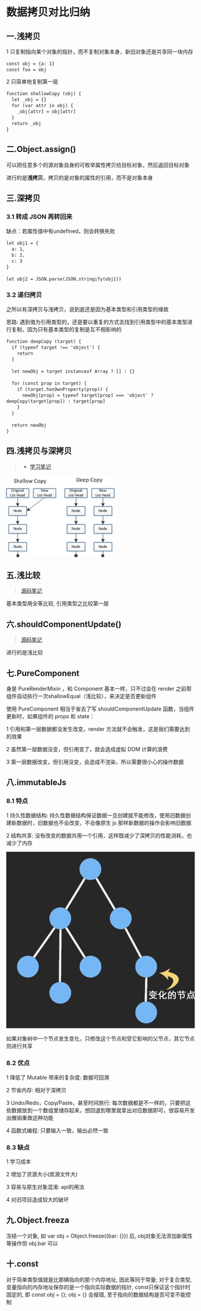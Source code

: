 # 数据拷贝对比归纳

## 一.浅拷贝

1 只复制指向某个对象的指针，而不复制对象本身，新旧对象还是共享同一块内存

```
const obj = {a: 1}
const foo = obj
```

2 只简单地复制第一层

```
function shallowCopy (obj) {
  let _obj = {}
  for (var attr in obj) {
    _obj[attr] = obj[attr]
  }
  return _obj
}
```

## 二.Object.assign()

可以把任意多个的源对象自身的可枚举属性拷贝给目标对象，然后返回目标对象

进行的是**浅拷贝**，拷贝的是对象的属性的引用，而不是对象本身

## 三.深拷贝

### 3.1 转成 JSON 再转回来

缺点：若属性值中有undefined，则会转换失败

```
let obj1 = {
  a: 1,
  b: 2,
  c: 3
}

let obj2 = JSON.parse(JSON.stringify(obj1))
```

### 3.2 递归拷贝

之所以有深拷贝与浅拷贝，说到底还是因为基本类型和引用类型的缘故

思路: 遇到值为引用类型的，还是要以重复的方式去找到引用类型中的基本类型进行复制，因为只有基本类型的复制是互不相影响的

```
function deepCopy (target) {
  if (typeof target !== 'object') {
    return
  }

  let newObj = target instanceof Array ? [] : {}

  for (const prop in target) {
    if (target.hasOwnProperty(prop)) {
      newObj[prop] = typeof target[prop] === 'object' ? deepCopy(target[prop]) : target[prop]
    }
  }

  return newObj
}
```

## 四.浅拷贝与深拷贝

> + [学习笔记](https://garvenzhang.github.io/2018/01/21/deep-copy-and-shallow-copy/#%E5%8F%AA%E7%AE%80%E5%8D%95%E7%9A%84%E5%A4%8D%E5%88%B6%E7%AC%AC%E4%B8%80%E5%B1%82)

![数据拷贝对比归纳-1.png](数据拷贝对比归纳-1.png)

## 五.浅比较

> [源码笔记](https://github.com/GarvenZhang/blog-file/blob/some-stuff/package/react/src/addons/shallowEqual.js)

基本类型用全等比较, 引用类型之比较第一层

## 六.shouldComponentUpdate()

> [源码笔记](https://github.com/GarvenZhang/blog-file/blob/some-stuff/package/react/src/addons/ReactComponentWithPureRenderMixin.js)

进行的是浅比较

## 七.PureComponent

身是 PureRenderMixin ，和 Component 基本一样，只不过会在 render 之前帮组件自动执行一次shallowEqual（浅比较），来决定是否更新组件

使用 PureComponent 相当于省去了写 shouldComponentUpdate 函数，当组件更新时，如果组件的 props 和 state：

1 引用和第一层数据都没发生改变，render 方法就不会触发，这是我们需要达到的效果
 
2 虽然第一层数据没变，但引用变了，就会造成虚拟 DOM 计算的浪费

3 第一层数据改变，但引用没变，会造成不渲染，所以需要很小心的操作数据

## 八.immutableJs

### 8.1 特点

1 持久性数据结构: 持久性数据结构保证数据一旦创建就不能修改，使用旧数据创建新数据时，旧数据也不会改变，不会像原生 js 那样新数据的操作会影响旧数据

2 结构共享: 没有改变的数据共用一个引用，这样既减少了深拷贝的性能消耗，也减少了内存

![数据拷贝对比归纳-2.gif](数据拷贝对比归纳-2.gif)

如果对象树中一个节点发生变化，只修改这个节点和受它影响的父节点，其它节点则进行共享

### 8.2 优点

1 降低了 Mutable 带来的复杂度: 数据可回溯

2 节省内存: 相对于深拷贝

3 Undo/Redo，Copy/Paste，甚至时间旅行: 每次数据都是不一样的，只要把这些数据放到一个数组里储存起来，想回退到哪里就拿出对应数据即可，很容易开发出撤销重做这种功能

4 函数式编程: 只要输入一致，输出必然一致

### 8.3 缺点

1 学习成本

2 增加了资源大小(库源文件大)

3 容易与原生对象混淆: api的用法

4 对旧项目造成较大的破坏

## 九.Object.freeza

冻结一个对象, 如 var obj = Object.freeze({bar: {}}) 后, obj对象无法添加新属性等操作但 obj.bar 可以

## 十.const

对于简单类型值就是比那辆指向的那个内存地址, 因此等同于常量; 对于复合类型, 变量指向的内存地址保存的是一个指向实际数据的指针, const只保证这个指针时固定的, 即 const obj = {}; obj = {} 会报错, 至于指向的数据结构是否可变不能控制







